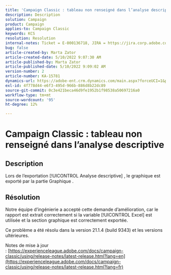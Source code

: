 ```yaml
---
title: 'Campaign Classic : tableau non renseigné dans l’analyse descriptive'
description: Description
solution: Campaign
product: Campaign
applies-to: Campaign Classic
keywords: KCS
resolution: Resolution
internal-notes: Ticket = E-000136718, JIRA = https://jira.corp.adobe.com/browse/NEO-24963
bug: false
article-created-by: Marta Zator
article-created-date: 5/10/2022 9:07:30 AM
article-published-by: Marta Zator
article-published-date: 5/10/2022 9:09:02 AM
version-number: 2
article-number: KA-15781
dynamics-url: https://adobe-ent.crm.dynamics.com/main.aspx?forceUCI=1&pagetype=entityrecord&etn=knowledgearticle&id=9265709d-40d0-ec11-a7b5-00224809c101
exl-id: 4f778d44-e6f3-495d-966b-886d8b22dc89
source-git-commit: 0c3e421beca46d9fe1952b1f98538a50697216a0
workflow-type: tm+mt
source-wordcount: '95'
ht-degree: 12%

---
```


# Campaign Classic : tableau non renseigné dans l’analyse descriptive

## Description


Lors de l’exportation [!UICONTROL Analyse descriptive] , le graphique est exporté par la partie Graphique .


## Résolution


Notre équipe d’ingénierie a accepté cette demande d’amélioration, car le rapport est extrait correctement si la variable [!UICONTROL Excel] est utilisée et la section graphique est correctement exportée.

Ce problème a été résolu dans la version 21.1.4 (build 9343) et les versions ultérieures.

Notes de mise à jour : [https://experienceleague.adobe.com/docs/campaign-classic/using/release-notes/latest-release.html?lang=en](https://experienceleague.adobe.com/docs/campaign-classic/using/release-notes/latest-release.html?lang=fr)
